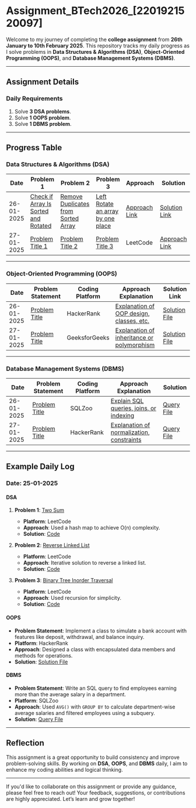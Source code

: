 # Assignment_BTech2026_[2201921520097]

Welcome to my journey of completing the **college assignment** from **26th January to 10th February 2025**. This repository tracks my daily progress as I solve problems in **Data Structures & Algorithms (DSA)**, **Object-Oriented Programming (OOPS)**, and **Database Management Systems (DBMS)**.

---

## Assignment Details

### **Daily Requirements**
1. Solve **3 DSA problems**.
2. Solve **1 OOPS problem**.
3. Solve **1 DBMS problem**.

---

## Progress Table

### **Data Structures & Algorithms (DSA)**

| Date       | Problem 1 | Problem 2 | Problem 3 | Approach | Solution |
|------------|-----------|-----------|-----------|----------|----------------------|
| 26-01-2025 | [Check if Array Is Sorted and Rotated](https://leetcode.com/problems/check-if-array-is-sorted-and-rotated/description/) | [Remove Duplicates from Sorted Array](https://leetcode.com/problems/remove-duplicates-from-sorted-array/description/) | [Left Rotate an array by one place](https://leetcode.com/problems/rotate-array/description/) | [Approach Link](https://github.com/mb-aarfi/Assignment_BTech2026_-2201921520097-./blob/main/DSA/Day1%20(26-01-2025)/Approaches)   | [Solution Link](https://github.com/mb-aarfi/Assignment_BTech2026_-2201921520097-./blob/main/DSA/Day1%20(26-01-2025)/Solutions.java)   |
| 27-01-2025 | [Problem Title 1](#) | [Problem Title 2](#) | [Problem Title 3](#) | LeetCode | [Approach Link](#)   |

---

### **Object-Oriented Programming (OOPS)**

| Date       | Problem Statement            | Coding Platform | Approach Explanation                          | Solution Link      |
|------------|------------------------------|-----------------|-----------------------------------------------|--------------------|
| 26-01-2025 | [Problem Title](#)           | HackerRank      | [Explanation of OOP design, classes, etc.](#) | [Solution File](#) |
| 27-01-2025 | [Problem Title](#)           | GeeksforGeeks   | [Explanation of inheritance or polymorphism](#) | [Solution File](#) |

---

### **Database Management Systems (DBMS)**

| Date       | Problem Statement            | Coding Platform | Approach Explanation                          | Solution           |
|------------|------------------------------|-----------------|-----------------------------------------------|--------------------|
| 26-01-2025 | [Problem Title](#)           | SQLZoo          | [Explain SQL queries, joins, or indexing](#)  | [Query File](#)    |
| 27-01-2025 | [Problem Title](#)           | HackerRank      | [Explanation of normalization, constraints](#)| [Query File](#)    |

---

## Example Daily Log

### **Date**: 25-01-2025  

#### **DSA**
1. **Problem 1**: [Two Sum](https://leetcode.com/problems/two-sum/)  
   - **Platform**: LeetCode  
   - **Approach**: Used a hash map to achieve O(n) complexity.  
   - **Solution**: [Code](#)

2. **Problem 2**: [Reverse Linked List](https://leetcode.com/problems/reverse-linked-list/)  
   - **Platform**: LeetCode  
   - **Approach**: Iterative solution to reverse a linked list.  
   - **Solution**: [Code](#)

3. **Problem 3**: [Binary Tree Inorder Traversal](https://leetcode.com/problems/binary-tree-inorder-traversal/)  
   - **Platform**: LeetCode  
   - **Approach**: Used recursion for simplicity.  
   - **Solution**: [Code](#)

#### **OOPS**
- **Problem Statement**: Implement a class to simulate a bank account with features like deposit, withdrawal, and balance inquiry.  
- **Platform**: HackerRank  
- **Approach**: Designed a class with encapsulated data members and methods for operations.  
- **Solution**: [Solution File](#)

#### **DBMS**
- **Problem Statement**: Write an SQL query to find employees earning more than the average salary in a department.  
- **Platform**: SQLZoo  
- **Approach**: Used `AVG()` with `GROUP BY` to calculate department-wise average salaries and filtered employees using a subquery.  
- **Solution**: [Query File](#)

---

## Reflection

This assignment is a great opportunity to build consistency and improve problem-solving skills. By working on **DSA**, **OOPS**, and **DBMS** daily, I aim to enhance my coding abilities and logical thinking.

---

If you'd like to collaborate on this assignment or provide any guidance, please feel free to reach out!
Your feedback, suggestions, or contributions are highly appreciated. Let’s learn and grow together!
